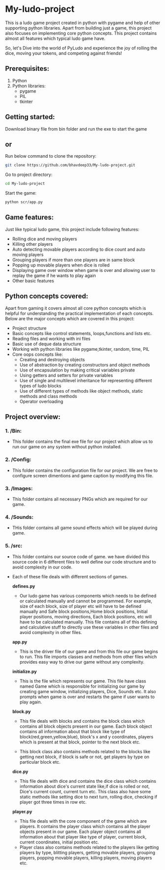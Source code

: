 # My-ludo-project

This is a ludo game project created in python with pygame and help of other supporting python libraries. 
Apart from building just a game, this project also focuses on implementing core python concepts. This project contains almost all features which typical ludo game have. 

So, let's Dive into the world of PyLudo and experience the joy of rolling the dice, moving your tokens, and competing against friends!

## Prerequisites:

1. Python
2. Python libraries:
    - pygame
    - PIL
    - tkinter

 ## Getting started:

Download binary file from bin folder and run the exe to start the game

 ## or
 
Run below command to clone the repository:

```bash
git clone https://github.com/bhavdeep33/My-ludo-project.git
```
Go to project directory:

```bash
cd My-ludo-project
```

Start the game:
```bash
python scr/app.py
```

## Game features:

Just like typical ludo game, this project include following features:
- Rolling dice and moving players
- Killing other players
- Auto detecting movable players according to dice count and auto moving players
- Grouping players if more than one players are in same block
- Popping up movable players when dice is rolled
- Displaying game over window when game is over and allowing user to replay the game if he wants to play again
- Other basic features

## Python concepts covered:

Apart from gaming it covers almost all core python concepts which is helpful for understanding the practical implementation of each concepts. Below are the major concepts which are covered in this project:
 - Project structure
 - Basic concepts like control statements, loops,functions and lists etc.
 - Reading files and working with ini files
 - Basic use of deque data structure
 - Working with python libraries like pygame,tkinter, random, time, PIL
 - Core oops concepts like:
     - Creating and destroying objects
     - Use of abstraction by creating constructors and object methods
     - Use of encapsulation by making critical variables private 
     - Using getters and setters for private variables
     - Use of single and multilevel inheritance for representing different types of ludo blocks
     - Use of different types of methods like object methods, static methods and class methods
     - Operator overloading
     
## Project overview:

### 1. /Bin:
- This folder contains the final exe file for our project which allow us to run our game on any system without python installed.

### 2. /Config:
- This folder contains the configuration file for our project. We are free to configure screen dimentions and game caption by modifying this file.

### 3. /Images: 
- This folder contains all necessary PNGs which are required for our game.

### 4. /Sounds: 
- THis folder contains all game sound effects which will be played during game.

### 5. /src: 
- This folder contains our source code of game. we have divided this source code in 6 different files to well define our code structure and to avoid complexity in our code.
- Each of these file deals with different sections of games.

    **defines.py**
    
    - Our ludo game has various components which needs to be defined or calculated manually and cannot be programmed. For example, size of each block, size of player etc will have to be defined manually and  Safe block positions,Home block positions, Initial player positions, moving directions, Each block positions, etc will have to be calculated manually. This file contains all of this defining and calculative stuff to directly use these variables in other files and avoid complexity in other files.
    
    **app.py**
    
    - This is the driver file of our game and from this file our game begins to run. This file imports classes and methods from other files which provides easy way to drive our game without any complexity.
    
    **initialize.py**
    
     - This is the file which represents our game. This file have class named Game which is responsible for initializing our game by creating game window, initializing players, Dice, Sounds etc. It also prompts when game is over and restarts the game if user wants to play again.
    
    **block.py**
    
     - This file deals with blocks and contains the block class which contains all block objects present in our game. Each block object contains all information about that block like type of block(red,green,yellow,blue), block's x and y coordinates, players which is present at that block, pointer to the next block etc. 
     
     - This block class also contains methods related to the blocks like getting next block, if block is safe or not, get players by type on particular block etc.
    
    **dice.py**
    
     - This file deals with dice and contains the dice class which contains information about dice's current state like,if dice is rolled or not, Dice's current count, current turn etc. This class also have some static methods like setting dice to next turn, rolling dice, checking if player got three times in row etc.
    
    **player.py**
     - This file deals with the core component of the game which are players. It contains the player class which contains all the player objects present in our game. Each player object contains all information about that player like type of player, current block, current coordinates, initial position etc. 
     - Player class also contains methods related to the players like getting players by type, blitting players, getting movable players, grouping players, popping movable players, killing players, moving players etc.
